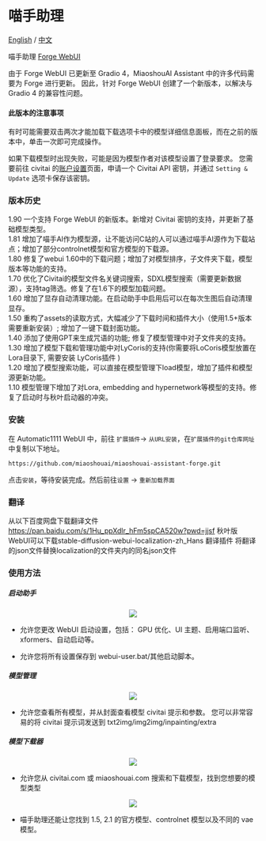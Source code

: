 # 喵手助理
[English](README.md) / [中文](README_CN.md)

喵手助理 [Forge WebUI](https://github.com/lllyasviel/stable-diffusion-webui-forge)

由于 Forge WebUI 已更新至 Gradio 4，MiaoshouAI Assistant 中的许多代码需要为 Forge 进行更新。
因此，针对 Forge WebUI 创建了一个新版本，以解决与 Gradio 4 的兼容性问题。

#### 此版本的注意事项
有时可能需要双击两次才能加载下载选项卡中的模型详细信息面板，而在之前的版本中，单击一次即可完成操作。

如果下载模型时出现失败，可能是因为模型作者对该模型设置了登录要求。
您需要前往 civitai 的[账户设置](https://civitai.com/user/account)页面，申请一个 Civitai API 密钥，并通过 ```Setting & Update``` 选项卡保存该密钥。

### 版本历史

1.90 一个支持 Forge WebUI 的新版本。新增对 Civitai 密钥的支持，并更新了基础模型类型。</br>
1.81 增加了喵手AI作为模型源，让不能访问C站的人可以通过喵手AI源作为下载站点；增加了部分controlnet模型和官方模型的下载源。</br>
1.80 修复了webui 1.60中的下载问题；增加了对模型排序，子文件夹下载，模型版本等功能的支持。</br>
1.70 优化了Civitai的模型文件名关键词搜索，SDXL模型搜索（需要更新数据源），支持tag筛选。修复了在1.6下的模型加载问题。</br>
1.60 增加了显存自动清理功能。在启动助手中启用后可以在每次生图后自动清理显存。</br>
1.50 重构了assets的读取方式，大幅减少了下载时间和插件大小（使用1.5+版本需要重新安装）; 增加了一键下载封面功能。</br>
1.40 添加了使用GPT来生成咒语的功能; 修复了模型管理中对子文件夹的支持。</br>
1.30 增加了模型下载和管理功能中对LyCoris的支持(你需要将LoCoris模型放置在Lora目录下, 需要安装<a herf="https://github.com/KohakuBlueleaf/a1111-sd-webui-lycoris"> LyCoris插件 </a>)</br>
1.20 增加了模型搜索功能，可以直接在模型管理下load模型，增加了插件和模型源更新功能。</br>
1.10 模型管理下增加了对Lora, embedding and hypernetwork等模型的支持。修复了启动时与秋叶启动器的冲突。

### 安装
在 Automatic1111 WebUI 中，前往 `扩展插件`-> `从URL安装`，在`扩展插件的git仓库网址`中复制以下地址。

```sh
https://github.com/miaoshouai/miaoshouai-assistant-forge.git
```

点击`安装`，等待安装完成。然后前往`设置` -> `重新加载界面`

### 翻译
从以下百度网盘下载翻译文件
https://pan.baidu.com/s/1Hu_ppXdlr_hFm5spCA520w?pwd=jjsf
秋叶版WebUI可以下载stable-diffusion-webui-localization-zh_Hans 翻译插件
将翻译的json文件替换localization的文件夹内的同名json文件

### 使用方法
##### 启动助手

<p align="center">
   <img src="https://msdn.miaoshouai.com/msai/kt/ez/boot_assistant_en.png"/>
</p>

- 允许您更改 WebUI 启动设置，包括：
GPU 优化、UI 主题、启用端口监听、xformers、自动启动等。

- 允许您将所有设置保存到 webui-user.bat/其他启动脚本。

##### 模型管理

<p align="center">
   <img src="https://msdn.miaoshouai.com/msai/kt/ez/model_manager.png"/>
</p>

- 允许您查看所有模型，并从封面查看模型 civitai 提示和参数。
您可以非常容易的将 civitai 提示词发送到 txt2img/img2img/inpainting/extra

##### 模型下载器

<p align="center">
   <img src="https://msdn.miaoshouai.com/msai/kt/ez/model_downloader.gif"/>
</p>

- 允许您从 civitai.com 或 miaoshouai.com 搜索和下载模型，找到您想要的模型类型

<p align="center">
   <img src="https://msdn.miaoshouai.com/msai/kt/ez/controlnet_download.gif"/>
</p>

- 喵手助理还能让您找到 1.5, 2.1 的官方模型、controlnet 模型以及不同的 vae 模型。
